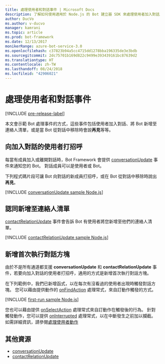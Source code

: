 ```yaml
---
title: 處理使用者和對話事件 | Microsoft Docs
description: 了解如何使用適用於 Node.js 的 Bot 建立器 SDK 來處理使用者加入對話之類的事件。
author: DucVo
ms.author: v-ducvo
manager: kamrani
ms.topic: article
ms.prod: bot-framework
ms.date: 12/13/2017
monikerRange: azure-bot-service-3.0
ms.openlocfilehash: c37823b94a5cc4715dd1278bba196335de3e3bdb
ms.sourcegitcommit: 2dc75701b169d822c9499e393439161bc87639d2
ms.translationtype: HT
ms.contentlocale: zh-TW
ms.lasthandoff: 08/24/2018
ms.locfileid: "42906021"
---
```

# <a name="handle-user-and-conversation-events"></a>處理使用者和對話事件

[!INCLUDE [pre-release-label](../includes/pre-release-label-v3.md)]

本文會示範 Bot 處理事件的方式，這些事件包括使用者加入對話、將 Bot 新增至連絡人清單，或是當 Bot 從對話中移除時會說**再見**等等。


## <a name="greet-a-user-on-conversation-join"></a>向加入對話的使用者打招呼
每當有成員加入或離開對話時，Bot Framework 會提供 [conversationUpdate][conversationUpdate] 事件來通知您的 Bot。 對話成員可以是使用者或 Bot。

下列程式碼片段可讓 Bot 向對話的新成員打招呼，或在 Bot 從對話中移除時說出**再見**。

[!INCLUDE [conversationUpdate sample Node.js](../includes/snippet-code-node-conversationupdate-1.md)]

## <a name="acknowledge-add-to-contacts-list"></a>認同新增至連絡人清單

[contactRelationUpdate][contactRelationUpdate] 事件會告訴 Bot 有使用者將您新增至他們的連絡人清單。

[!INCLUDE [contactRelationUpdate sample Node.js](../includes/snippet-code-node-contactrelationupdate-1.md)]

## <a name="add-a-first-run-dialog"></a>新增首次執行對話方塊

由於不是所有通道都支援 **conversationUpdate** 和 **contactRelationUpdate** 事件，若要向加入對話的使用者打招呼，通用的方式是新增首次執行對話方塊。

在下列範例中，我們已新增函式，以在每次有沒看過的使用者出現時觸發對話方塊。 您可以藉由提供動作的 [onFindAction][onFindAction] 處理常式，來自訂動作觸發的方式。 

[!INCLUDE [first-run sample Node.js](../includes/snippet-code-node-first-run-dialog-1.md)]

您也可以藉由提供 [onSelectAction][onSelectAction] 處理常式來自訂動作在觸發後的行為。 針對觸發動作，您可以提供 [onInterrupted][onInterrupted] 處理常式，以在中斷發生之前加以攔截。 如需詳細資訊，請參閱[處理使用者動作](bot-builder-nodejs-dialog-actions.md)

## <a name="additional-resources"></a>其他資源

* [conversationUpdate][conversationUpdate]
* [contactRelationUpdate][contactRelationUpdate]

[conversationUpdate]: https://docs.botframework.com/en-us/node/builder/chat-reference/interfaces/_botbuilder_d_.iconversationupdate.html
[contactRelationUpdate]: https://docs.botframework.com/en-us/node/builder/chat-reference/interfaces/_botbuilder_d_.icontactrelationupdate.html

[onFindAction]: https://docs.botframework.com/en-us/node/builder/chat-reference/interfaces/_botbuilder_d_.itriggeractionoptions#onfindaction
[onSelectAction]: https://docs.botframework.com/en-us/node/builder/chat-reference/interfaces/_botbuilder_d_.itriggeractionoptions#onselectaction
[onInterrupted]: https://docs.botframework.com/en-us/node/builder/chat-reference/interfaces/_botbuilder_d_.itriggeractionoptions#oninterrupted

[SendTyping]: https://docs.botframework.com/en-us/node/builder/chat-reference/classes/_botbuilder_d_.session#sendtyping
[IMessage]: http://docs.botframework.com/en-us/node/builder/chat-reference/interfaces/_botbuilder_d_.imessage
[ChatConnector]: https://docs.botframework.com/en-us/node/builder/chat-reference/classes/_botbuilder_d_.chatconnector.html
[session_userData]: https://docs.botframework.com/en-us/node/builder/chat-reference/classes/_botbuilder_d_.session.html#userdata
